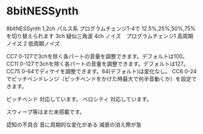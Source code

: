 # 8bitNESSynth
8bitNESSynth
1,2ch パルス系 プログラムチェンジ1-4で 12.5%,25%,50%,75%を切り替えられます
3ch 疑似三角波
4ch ノイズ　プログラムチェンジ1 高周期ノイズ 2 低周期ノイズ

CC7 0-127で3chを除く各パートの音量を調整できます。デフォルトは100。
CC11 0-127で3chを除く各パートの音量を調整できます。デフォルトは127。
CC75 0-64でディケイを調整できます。64(デフォルト)は変化なし。
CC6 0-24でピッチベンドレンジ（ピッチベンドをかけた時最大で何半音動くか）を設定できます。

ピッチベンド 対応しています。
ベロシティ 対応しています。

スウィープ等はまだ未搭載です。

認知の不具合
音に周期的な変化がある
減衰の消え際が急
